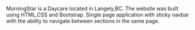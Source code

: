 MorningStar is a Daycare located in Langely,BC.
The website was built using HTML,CSS and Bootstrap.
Single page application with sticky navbar with the ability to navigate between sections in the same page.
